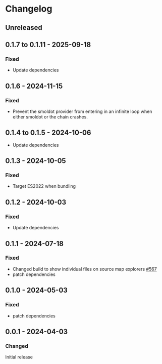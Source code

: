 # Changelog

## Unreleased

## 0.1.7 to 0.1.11 - 2025-09-18

### Fixed

- Update dependencies

## 0.1.6 - 2024-11-15

### Fixed

- Prevent the smoldot provider from entering in an infinite loop when either smoldot or the chain crashes.

## 0.1.4 to 0.1.5 - 2024-10-06

- Update dependencies

## 0.1.3 - 2024-10-05

### Fixed

- Target ES2022 when bundling

## 0.1.2 - 2024-10-03

### Fixed

- Update dependencies

## 0.1.1 - 2024-07-18

### Fixed

- Changed build to show individual files on source map explorers [#567](https://github.com/polkadot-api/polkadot-api/pull/567)
- patch dependencies

## 0.1.0 - 2024-05-03

### Fixed

- patch dependencies

## 0.0.1 - 2024-04-03

### Changed

Initial release
